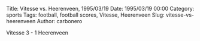 Title: Vitesse vs. Heerenveen, 1995/03/19
Date: 1995/03/19 00:00
Category: sports
Tags: football, football scores, Vitesse, Heerenveen
Slug: vitesse-vs-heerenveen
Author: carbonero


Vitesse 3 - 1 Heerenveen
